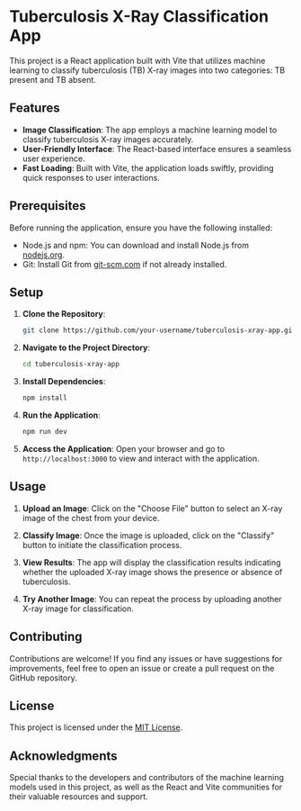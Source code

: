 # Tuberculosis X-Ray Classification App

This project is a React application built with Vite that utilizes machine learning to classify tuberculosis (TB) X-ray images into two categories: TB present and TB absent. 

## Features

- **Image Classification**: The app employs a machine learning model to classify tuberculosis X-ray images accurately.
- **User-Friendly Interface**: The React-based interface ensures a seamless user experience.
- **Fast Loading**: Built with Vite, the application loads swiftly, providing quick responses to user interactions.

## Prerequisites

Before running the application, ensure you have the following installed:

- Node.js and npm: You can download and install Node.js from [nodejs.org](https://nodejs.org/).
- Git: Install Git from [git-scm.com](https://git-scm.com/) if not already installed.

## Setup

1. **Clone the Repository**: 
    ```bash
    git clone https://github.com/your-username/tuberculosis-xray-app.git
    ```

2. **Navigate to the Project Directory**:
    ```bash
    cd tuberculosis-xray-app
    ```

3. **Install Dependencies**:
    ```bash
    npm install
    ```

4. **Run the Application**:
    ```bash
    npm run dev
    ```

5. **Access the Application**:
   Open your browser and go to `http://localhost:3000` to view and interact with the application.

## Usage

1. **Upload an Image**: Click on the "Choose File" button to select an X-ray image of the chest from your device.

2. **Classify Image**: Once the image is uploaded, click on the "Classify" button to initiate the classification process.

3. **View Results**: The app will display the classification results indicating whether the uploaded X-ray image shows the presence or absence of tuberculosis.

4. **Try Another Image**: You can repeat the process by uploading another X-ray image for classification.

## Contributing

Contributions are welcome! If you find any issues or have suggestions for improvements, feel free to open an issue or create a pull request on the GitHub repository.

## License

This project is licensed under the [MIT License](LICENSE).

## Acknowledgments

Special thanks to the developers and contributors of the machine learning models used in this project, as well as the React and Vite communities for their valuable resources and support.
